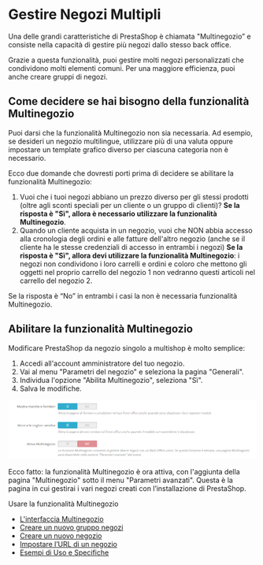 # Gestire Negozi Multipli

Una delle grandi caratteristiche di PrestaShop è chiamata "Multinegozio” e consiste nella capacità di gestire più negozi dallo stesso back office.

Grazie a questa funzionalità, puoi gestire molti negozi personalizzati che condividono molti elementi comuni. Per una maggiore efficienza, puoi anche creare gruppi di negozi.

## Come decidere se hai bisogno della funzionalità Multinegozio <a id="GestireNegoziMultipli-Comedecideresehaibisognodellafunzionalit&#xE0;Multinegozio"></a>

Puoi darsi che la funzionalità Multinegozio non sia necessaria. Ad esempio, se desideri un negozio multilingue, utilizzare più di una valuta oppure impostare un template grafico diverso per ciascuna categoria non è necessario.

Ecco due domande che dovresti porti prima di decidere se abilitare la funzionalità Multinegozio:

1. Vuoi che i tuoi negozi abbiano un prezzo diverso per gli stessi prodotti \(oltre agli sconti speciali per un cliente o un gruppo di clienti\)? **Se la risposta è "Sì", allora è necessario utilizzare la funzionalità Multinegozio**.
2. Quando un cliente acquista in un negozio, vuoi che NON abbia accesso alla cronologia degli ordini e alle fatture dell'altro negozio \(anche se il cliente ha le stesse credenziali di accesso in entrambi i negozi\) **Se la risposta è "Sì", allora devi utilizzare la funzionalità Multinegozio**: i negozi non condividono i loro carrelli e ordini e coloro che mettono gli oggetti nel proprio carrello del negozio 1 non vedranno questi articoli nel carrello del negozio 2. 

Se la risposta è “No” in entrambi i casi la non è necessaria funzionalità Multinegozio. 

## Abilitare la funzionalità Multinegozio <a id="GestireNegoziMultipli-Abilitarelafunzionalit&#xE0;Multinegozio"></a>

Modificare PrestaShop da negozio singolo a multishop è molto semplice:

1. Accedi all'account amministratore del tuo negozio.
2. Vai al menu "Parametri del negozio" e seleziona la pagina "Generali".
3. Individua l'opzione "Abilita Multinegozio", seleziona "Sì".
4. Salva le modifiche.

![](../../.gitbook/assets/54267187.png)

Ecco fatto: la funzionalità Multinegozio è ora attiva, con l'aggiunta della pagina "Multinegozio" sotto il menu "Parametri avanzati". Questa è la pagina in cui gestirai i vari negozi creati con l’installazione di PrestaShop.  
  
Usare la funzionalità Multinegozio

* [L'interfaccia Multinegozio](linterfaccia-multinegozio.md)
* [Creare un nuovo gruppo negozi](creare-un-nuovo-gruppo-negozi.md)
* [Creare un nuovo negozio](creare-nuovo-negozio.md)
* [Impostare l’URL di un negozio](impostare-url-negozio.md)
* [Esempi di Uso e Specifiche](esempi-di-uso-e-specifiche.md)

